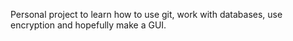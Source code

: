 Personal project to learn how to use git, work with databases, use encryption and hopefully make a GUI.